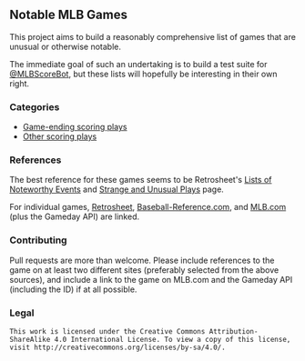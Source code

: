 ## Notable MLB Games ##

This project aims to build a reasonably comprehensive list of games that are unusual or otherwise notable.

The immediate goal of such an undertaking is to build a test suite for [@MLBScoreBot](https://twitter.com/MLBScoreBot), but these lists will hopefully be interesting in their own right.

### Categories ###

* [Game-ending scoring plays](https://github.com/MLBScoreBot/notable-games/blob/master/game-ending-scoring-plays.md)
* [Other scoring plays](https://github.com/MLBScoreBot/notable-games/blob/master/scoring-plays.md)

### References ###

The best reference for these games seems to be Retrosheet's [Lists of Noteworthy Events](http://www.retrosheet.org/lists.htm) and [Strange and Unusual Plays](http://www.retrosheet.org/strange.htm) page.

For individual games, [Retrosheet](http://www.retrosheet.org/), [Baseball-Reference.com](http://www.baseball-reference.com/), and [MLB.com](http://mlb.mlb.com/home) (plus the Gameday API) are linked.

### Contributing ###

Pull requests are more than welcome. Please include references to the game on at least two different sites (preferably selected from the above sources), and include a link to the game on MLB.com and the Gameday API (including the ID) if at all possible.

### Legal ###

	This work is licensed under the Creative Commons Attribution-ShareAlike 4.0 International License. To view a copy of this license, visit http://creativecommons.org/licenses/by-sa/4.0/.